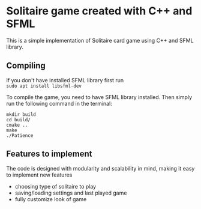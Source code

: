 # Solitaire game created with C++ and SFML

This is a simple implementation of Solitaire card game using C++ and SFML library.  

## Compiling
If you don't have installed SFML library first run  
``` sudo apt install libsfml-dev ```  
  
  
To compile the game, you need to have SFML library installed. Then simply run the following command in the terminal:

```
mkdir build  
cd build/  
cmake ..  
make  
./Patience  
```

  
## Features to implement
The code is designed with modularity and scalability in mind, making it easy to implement new features
* choosing type of solitaire to play
* saving/loading settings and last played game
* fully customize look of game
